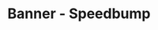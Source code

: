 ---
layout: component
title: "Banner - Speedbump"
component-include-path: "component/banner-speedbump.html"
component-render-data:
  - "newsroom"
---